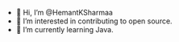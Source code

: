 - 👋 Hi, I’m @HemantKSharmaa
- 👀 I’m interested in contributing to open source.
- 🌱 I’m currently learning Java.

<!---
HemantKSharmaa/HemantKSharmaa is a ✨ special ✨ repository because its `README.md` (this file) appears on your GitHub profile.
You can click the Preview link to take a look at your changes.
--->
